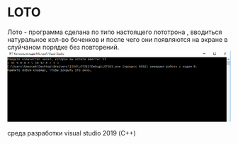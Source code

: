 # LOTO
Лото - программа сделана по типо настоящего лототрона , вводиться натуральное кол-во боченков и после чего они появляются на экране в слуйчаном порядке без повторений.
![Скриншот работы](изображение_2021-01-18_064801.png)

среда разработки visual studio 2019 (С++)
